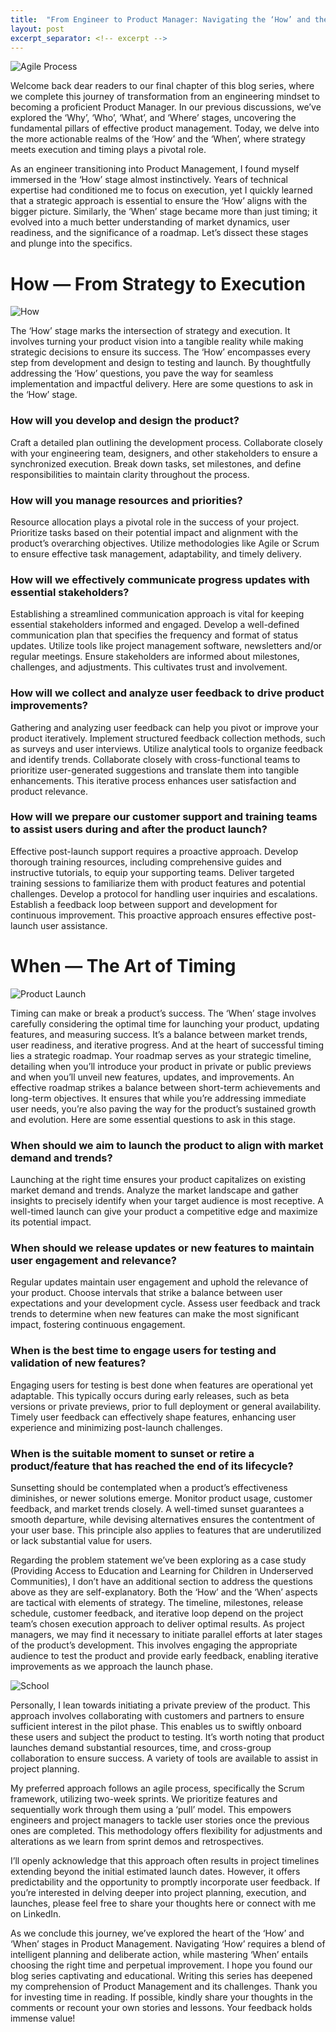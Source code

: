 ```yaml
---
title:  "From Engineer to Product Manager: Navigating the ‘How’ and the ‘When’"
layout: post
excerpt_separator: <!-- excerpt -->
---
```


![Agile Process](/assets/images/pm3-how-when.jpg)

Welcome back dear readers to our final chapter of this blog series, where we complete this journey of transformation from an engineering mindset to becoming a proficient Product Manager. In our previous discussions, we’ve explored the ‘Why’, ‘Who’, ‘What’, and ‘Where’ stages, uncovering the fundamental pillars of effective product management. Today, we delve into the more actionable realms of the ‘How’ and the ‘When’, where strategy meets execution and timing plays a pivotal role.  

As an engineer transitioning into Product Management, I found myself immersed in the ‘How’ stage almost instinctively. Years of technical expertise had conditioned me to focus on execution, yet I quickly learned that a strategic approach is essential to ensure the ‘How’ aligns with the bigger picture. Similarly, the ‘When’ stage became more than just timing; it evolved into a much better understanding of market dynamics, user readiness, and the significance of a roadmap. Let’s dissect these stages and plunge into the specifics.  

<!-- excerpt -->

# How — From Strategy to Execution

![How](/assets/images/pm3-how.jpg)

The ‘How’ stage marks the intersection of strategy and execution. It involves turning your product vision into a tangible reality while making strategic decisions to ensure its success. The ‘How’ encompasses every step from development and design to testing and launch. By thoughtfully addressing the ‘How’ questions, you pave the way for seamless implementation and impactful delivery. Here are some questions to ask in the ‘How’ stage.  

### How will you develop and design the product?
Craft a detailed plan outlining the development process. Collaborate closely with your engineering team, designers, and other stakeholders to ensure a synchronized execution. Break down tasks, set milestones, and define responsibilities to maintain clarity throughout the process.  

### How will you manage resources and priorities?
Resource allocation plays a pivotal role in the success of your project. Prioritize tasks based on their potential impact and alignment with the product’s overarching objectives. Utilize methodologies like Agile or Scrum to ensure effective task management, adaptability, and timely delivery.  

### How will we effectively communicate progress updates with essential stakeholders?
Establishing a streamlined communication approach is vital for keeping essential stakeholders informed and engaged. Develop a well-defined communication plan that specifies the frequency and format of status updates. Utilize tools like project management software, newsletters and/or regular meetings. Ensure stakeholders are informed about milestones, challenges, and adjustments. This cultivates trust and involvement.  

### How will we collect and analyze user feedback to drive product improvements?
Gathering and analyzing user feedback can help you pivot or improve your product iteratively. Implement structured feedback collection methods, such as surveys and user interviews. Utilize analytical tools to organize feedback and identify trends. Collaborate closely with cross-functional teams to prioritize user-generated suggestions and translate them into tangible enhancements. This iterative process enhances user satisfaction and product relevance.  

### How will we prepare our customer support and training teams to assist users during and after the product launch?
Effective post-launch support requires a proactive approach. Develop thorough training resources, including comprehensive guides and instructive tutorials, to equip your supporting teams. Deliver targeted training sessions to familiarize them with product features and potential challenges. Develop a protocol for handling user inquiries and escalations. Establish a feedback loop between support and development for continuous improvement. This proactive approach ensures effective post-launch user assistance.  

# When — The Art of Timing

![Product Launch](/assets/images/pm3-launch.jpg)

Timing can make or break a product’s success. The ‘When’ stage involves carefully considering the optimal time for launching your product, updating features, and measuring success. It’s a balance between market trends, user readiness, and iterative progress. And at the heart of successful timing lies a strategic roadmap. Your roadmap serves as your strategic timeline, detailing when you’ll introduce your product in private or public previews and when you’ll unveil new features, updates, and improvements. An effective roadmap strikes a balance between short-term achievements and long-term objectives. It ensures that while you’re addressing immediate user needs, you’re also paving the way for the product’s sustained growth and evolution. Here are some essential questions to ask in this stage.  

### When should we aim to launch the product to align with market demand and trends?
Launching at the right time ensures your product capitalizes on existing market demand and trends. Analyze the market landscape and gather insights to precisely identify when your target audience is most receptive. A well-timed launch can give your product a competitive edge and maximize its potential impact.  

### When should we release updates or new features to maintain user engagement and relevance?
Regular updates maintain user engagement and uphold the relevance of your product. Choose intervals that strike a balance between user expectations and your development cycle. Assess user feedback and track trends to determine when new features can make the most significant impact, fostering continuous engagement.  

### When is the best time to engage users for testing and validation of new features?
Engaging users for testing is best done when features are operational yet adaptable. This typically occurs during early releases, such as beta versions or private previews, prior to full deployment or general availability. Timely user feedback can effectively shape features, enhancing user experience and minimizing post-launch challenges.  

### When is the suitable moment to sunset or retire a product/feature that has reached the end of its lifecycle?
Sunsetting should be contemplated when a product’s effectiveness diminishes, or newer solutions emerge. Monitor product usage, customer feedback, and market trends closely. A well-timed sunset guarantees a smooth departure, while devising alternatives ensures the contentment of your user base. This principle also applies to features that are underutilized or lack substantial value for users.  

Regarding the problem statement we’ve been exploring as a case study (Providing Access to Education and Learning for Children in Underserved Communities), I don’t have an additional section to address the questions above as they are self-explanatory. Both the ‘How’ and the ‘When’ aspects are tactical with elements of strategy. The timeline, milestones, release schedule, customer feedback, and iterative loop depend on the project team’s chosen execution approach to deliver optimal results. As project managers, we may find it necessary to initiate parallel efforts at later stages of the product’s development. This involves engaging the appropriate audience to test the product and provide early feedback, enabling iterative improvements as we approach the launch phase.  

![School](/assets/images/pm3-school.jpg)

Personally, I lean towards initiating a private preview of the product. This approach involves collaborating with customers and partners to ensure sufficient interest in the pilot phase. This enables us to swiftly onboard these users and subject the product to testing. It’s worth noting that product launches demand substantial resources, time, and cross-group collaboration to ensure success. A variety of tools are available to assist in project planning.  

My preferred approach follows an agile process, specifically the Scrum framework, utilizing two-week sprints. We prioritize features and sequentially work through them using a ‘pull’ model. This empowers engineers and project managers to tackle user stories once the previous ones are completed. This methodology offers flexibility for adjustments and alterations as we learn from sprint demos and retrospectives.  

I’ll openly acknowledge that this approach often results in project timelines extending beyond the initial estimated launch dates. However, it offers predictability and the opportunity to promptly incorporate user feedback. If you’re interested in delving deeper into project planning, execution, and launches, please feel free to share your thoughts here or connect with me on LinkedIn.  

As we conclude this journey, we’ve explored the heart of the ‘How’ and ‘When’ stages in Product Management. Navigating ‘How’ requires a blend of intelligent planning and deliberate action, while mastering ‘When’ entails choosing the right time and perpetual improvement. I hope you found our blog series captivating and educational. Writing this series has deepened my comprehension of Product Management and its challenges. Thank you for investing time in reading. If possible, kindly share your thoughts in the comments or recount your own stories and lessons. Your feedback holds immense value!  